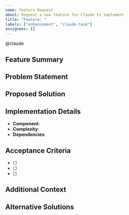 ```yaml
---
name: Feature Request
about: Request a new feature for Claude to implement
title: "Feature: "
labels: ["enhancement", "claude-task"]
assignees: []
---
```


@claude

## Feature Summary
<!-- Provide a brief, clear summary of the feature you'd like -->



## Problem Statement
<!-- Describe the problem this feature would solve -->



## Proposed Solution
<!-- Describe your preferred solution -->



## Implementation Details
<!-- If you have specific ideas about implementation -->
- **Component**: <!-- Frontend, Backend, or Both -->
- **Complexity**: <!-- Simple, Medium, Complex -->
- **Dependencies**: <!-- Any new libraries or dependencies needed -->

## Acceptance Criteria
<!-- Define what "done" looks like -->
- [ ] 
- [ ] 
- [ ] 

## Additional Context
<!-- Any other relevant information, mockups, or examples -->



## Alternative Solutions
<!-- Describe any alternative approaches you've considered -->
